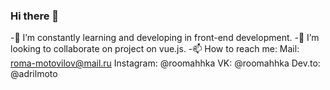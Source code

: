 ### Hi there 👋
-🌱 I’m constantly learning and developing in front-end development.
-👯 I’m looking to collaborate on project on vue.js.
-📫 How to reach me:
   Mail: roma-motovilov@mail.ru
   Instagram: @roomahhka
   VK: @roomahhka
   Dev.to: @adrilmoto 
<!--
**adrilmoto/adrilmoto** is a ✨ _special_ ✨ repository because its `README.md` (this file) appears on your GitHub profile.

Here are some ideas to get you started:

- 🔭 I’m currently working on ...
- 🌱 I’m currently learning ...
- 👯 I’m looking to collaborate on ...
- 🤔 I’m looking for help with ...
- 💬 Ask me about ...
- 📫 How to reach me: ...
- 😄 Pronouns: ...
- ⚡ Fun fact: ...
-->
